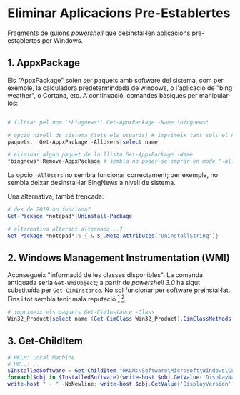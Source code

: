 
# Eliminar Aplicacions Pre-Establertes

Fragments de guions *powershell* que desinstal·len aplicacions pre-establertes
per Windows. 

## 1. AppxPackage

Els "AppxPackage" solen ser paquets amb software del sistema, com per exemple,
la calculadora predetermindada de windows, o l'aplicació de "bing weather", o
Cortana, etc. A continuació, comandes bàsiques per manipular-los:

```powershell # imprimeix els paquets Get-AppxPackage  

# filtrar pel nom '*bingnews*' Get-AppxPackage -Name *bingnews*  

# opció nivell de sistema (tots els usuaris) # imprimeix tant sols el nom dels
paquets.  Get-AppxPackage -AllUsers|select name

# eliminar algun paquet de la llista Get-AppxPackage -Name
*bingnews*|Remove-AppxPackage # sembla no poder-se emprar en mode "-allusers"
```

La opció `-AllUsers` no sembla funcionar correctament; per exemple, no sembla
deixar desinstal·lar BingNews a nivell de sistema. 

Una alternativa, també trencada:

```powershell
# des de 2019 no funciona?
Get-Package *notepad*|Uninstall-Package

# alternativa alterant alternada...?
Get-Package *notepad*|% { & $_.Meta.Attributes["UninstallString"]}
```

## 2. Windows Management Instrumentation (WMI)

Aconsegueix "informació de les classes disponibles". La comanda antiquada seria
`Get-WmiObject`; a partir de *powershell 3.0* ha sigut substituïda per
`Get-CimInstance`. No sol funcionar per software preinstal·lat. Fins i tot
sembla tenir mala reputació [<sup>1</sup>][win32p-bn] [<sup>2</sup>][win32p-so]. 

[win32p-bn]: <https://sdmsoftware.com/wmi/why-win32_product-is-bad-news/>
[win32p-so]: <https://stackoverflow.com/questions/66978090/get-wmiobject-uninstall-vs-get-ciminstance-uninstall>

```powershell 
# imprimeix els paquets Get-CimInstance -Class
Win32_Product|select name (Get-CimClass Win32_Product).CimClassMethods
```

## 3. Get-ChildItem

```powershell 
# HKLM: Local Machine 
# HK..: ..  
$InstalledSoftware = Get-ChildItem "HKLM:\Software\Microsoft\Windows\CurrentVersion\Uninstall"
foreach($obj in $InstalledSoftware){write-host $obj.GetValue('DisplayName') -NoNewline; 
write-host " - " -NoNewline; write-host $obj.GetValue('DisplayVersion')} 
```


